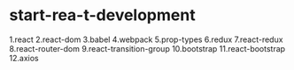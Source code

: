 # start-rea-t-development
1.react 2.react-dom 3.babel 4.webpack 5.prop-types 6.redux 7.react-redux 8.react-router-dom 9.react-transition-group 10.bootstrap 11.react-bootstrap 12.axios
